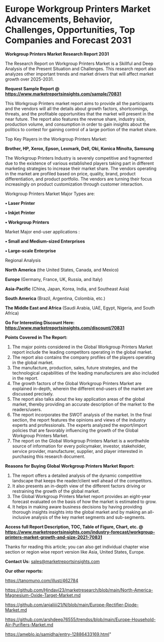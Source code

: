 # Europe Workgroup Printers Market Advancements, Behavior, Challenges, Opportunities, Top Companies and Forecast 2031

<strong>Workgroup Printers Market Research Report 2031</strong>

The Research Report on Workgroup Printers Market is a Skillful and Deep Analysis of the Present Situation and Challenges. This research report also analyzes other important trends and market drivers that will affect market growth over 2025-2031.

<strong>Request Sample Report @ <a href=https://www.marketreportsinsights.com/sample/70831>https://www.marketreportsinsights.com/sample/70831</a></strong>

This Workgroup Printers market report aims to provide all the participants and the vendors will all the details about growth factors, shortcomings, threats, and the profitable opportunities that the market will present in the near future. The report also features the revenue share, industry size, production volume, and consumption in order to gain insights about the politics to contest for gaining control of a large portion of the market share.

Top Key Players in the Workgroup Printers Market:

<strong>Brother, HP, Xerox, Epson, Lexmark, Dell, Oki, Konica Minolta, Samsung</strong>

The Workgroup Printers Industry is severely competitive and fragmented due to the existence of various established players taking part in different marketing strategies to increase their market share. The vendors operating in the market are profiled based on price, quality, brand, product differentiation, and product portfolio. The vendors are turning their focus increasingly on product customization through customer interaction.

Workgroup Printers Market Major Types are:

<strong>• Laser Printer

• Inkjet Printer

• Workgroup Printers</strong>

Market Major end-user applications :

<strong>• Small and Medium-sized Enterprises

• Large-scale Enterprise</strong>

Regional Analysis

</u><strong><b>North America</b></strong> (the United States, Canada, and Mexico)

<strong><b>Europe </b></strong>(Germany, France, UK, Russia, and Italy)

<strong><b>Asia-Pacific</b></strong> (China, Japan, Korea, India, and Southeast Asia)

<strong><b>South America</b></strong> (Brazil, Argentina, Colombia, etc.)

<strong><b>The Middle East and Africa</b></strong> (Saudi Arabia, UAE, Egypt, Nigeria, and South Africa)

<strong>Go For Interesting Discount Here: <a href=https://www.marketreportsinsights.com/discount/70831>https://www.marketreportsinsights.com/discount/70831</a></strong>

<strong>Points Covered in The Report:</strong>
<ol>
  <li>The major points considered in the Global Workgroup Printers Market report include the leading competitors operating in the global market.</li>
  <li>The report also contains the company profiles of the players operating in the global market.</li>
  <li>The manufacture, production, sales, future strategies, and the technological capabilities of the leading manufacturers are also included in the report.</li>
  <li>The growth factors of the Global Workgroup Printers Market are explained in-depth, wherein the different end-users of the market are discussed precisely.</li>
  <li>The report also talks about the key application areas of the global market, thereby providing an accurate description of the market to the readers/users.</li>
  <li>The report incorporates the SWOT analysis of the market. In the final section, the report features the opinions and views of the industry experts and professionals. The experts analyzed the export/import policies that are favorably influencing the growth of the Global Workgroup Printers Market.</li>
  <li>The report on the Global Workgroup Printers Market is a worthwhile source of information for every policymaker, investor, stakeholder, service provider, manufacturer, supplier, and player interested in purchasing this research document.</li>
</ol>
<strong>Reasons for Buying Global Workgroup Printers Market Report:</strong>

<ol>
  <li>The report offers a detailed analysis of the dynamic competitive landscape that keeps the reader/client well ahead of the competitors.</li>
  <li>It also presents an in-depth view of the different factors driving or restraining the growth of the global market.</li>
  <li>The Global Workgroup Printers Market report provides an eight-year forecast evaluated on the basis of how the market is estimated to grow.</li>
  <li>It helps in making aware business decisions by having providing thorough insights insights into the global market and by making an all-inclusive analysis of the key market segments and sub-segments.</li>
</ol>
<strong>Access full Report Description, TOC, Table of Figure, Chart, etc. @ <a href=https://www.marketreportsinsights.com/industry-forecast/workgroup-printers-market-growth-and-size-2021-70831>https://www.marketreportsinsights.com/industry-forecast/workgroup-printers-market-growth-and-size-2021-70831</a></strong>


Thanks for reading this article; you can also get individual chapter wise section or region wise report version like Asia, United States, Europe.

<strong>Contact Us:</strong>
sales@marketreportsinsights.com

<strong>Our other reports:</strong>

<a href=https://tanomuno.com/illust/462784>https://tanomuno.com/illust/462784</a>

<a href=https://github.com/Hindavi23/marketresearch/blob/main/North-America-Magnesium-Oxide-Target-Market.md>https://github.com/Hindavi23/marketresearch/blob/main/North-America-Magnesium-Oxide-Target-Market.md</a>

<a href=https://github.com/anjaliiii21/N/blob/main/Europe-Rectifier-Diode-Market.md>https://github.com/anjaliiii21/N/blob/main/Europe-Rectifier-Diode-Market.md</a>

<a href=https://github.com/arshdeep76555/trendss/blob/main/Europe-Household-Air-Purifiers-Market.md>https://github.com/arshdeep76555/trendss/blob/main/Europe-Household-Air-Purifiers-Market.md</a>

<a href=https://ameblo.jp/samidha/entry-12886433169.html>https://ameblo.jp/samidha/entry-12886433169.html</a>"
